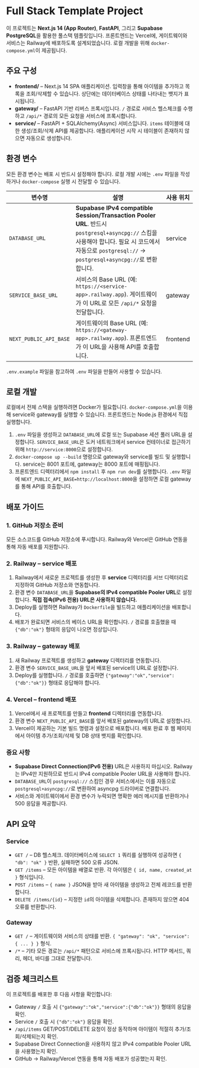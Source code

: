 # Full Stack Template Project

이 프로젝트는 **Next.js 14 (App Router)**, **FastAPI**, 그리고 **Supabase PostgreSQL**을 활용한 풀스택 템플릿입니다. 프론트엔드는 Vercel에, 게이트웨이와 서비스는 Railway에 배포하도록 설계되었습니다. 로컬 개발을 위해 `docker-compose.yml`이 제공됩니다.

## 주요 구성

- **frontend/** – Next.js 14 SPA 애플리케이션. 입력창을 통해 아이템을 추가하고 목록을 조회/삭제할 수 있습니다. 상단에는 데이터베이스 상태를 나타내는 뱃지가 표시됩니다.
- **gateway/** – FastAPI 기반 리버스 프록시입니다. `/` 경로로 서비스 헬스체크를 수행하고 `/api/*` 경로의 모든 요청을 서비스에 프록시합니다.
- **service/** – FastAPI + SQLAlchemy(Async) 서비스입니다. `items` 테이블에 대한 생성/조회/삭제 API를 제공합니다. 애플리케이션 시작 시 테이블이 존재하지 않으면 자동으로 생성합니다.

## 환경 변수

모든 환경 변수는 배포 시 반드시 설정해야 합니다. 로컬 개발 시에는 `.env` 파일을 작성하거나 `docker-compose` 실행 시 전달할 수 있습니다.

| 변수명 | 설명 | 사용 위치 |
| --- | --- | --- |
| `DATABASE_URL` | **Supabase IPv4 compatible Session/Transaction Pooler URL**. 반드시 `postgresql+asyncpg://` 스킴을 사용해야 합니다. 필요 시 코드에서 자동으로 `postgresql://` → `postgresql+asyncpg://`로 변환합니다. | service |
| `SERVICE_BASE_URL` | 서비스의 Base URL (예: `https://<service-app>.railway.app`). 게이트웨이가 이 URL로 모든 `/api/*` 요청을 전달합니다. | gateway |
| `NEXT_PUBLIC_API_BASE` | 게이트웨이의 Base URL (예: `https://<gateway-app>.railway.app`). 프론트엔드가 이 URL을 사용해 API를 호출합니다. | frontend |

`.env.example` 파일을 참고하여 `.env` 파일을 만들어 사용할 수 있습니다.

## 로컬 개발

로컬에서 전체 스택을 실행하려면 Docker가 필요합니다. `docker-compose.yml`을 이용해 service와 gateway를 실행할 수 있습니다. 프론트엔드는 Node.js 환경에서 직접 실행합니다.

1. `.env` 파일을 생성하고 `DATABASE_URL`에 로컬 또는 Supabase 세션 풀러 URL을 설정합니다. `SERVICE_BASE_URL`은 도커 네트워크에서 service 컨테이너로 접근하기 위해 `http://service:8000`으로 설정합니다.
2. `docker-compose up --build` 명령으로 gateway와 service를 빌드 및 실행합니다. service는 8001 포트에, gateway는 8000 포트에 매핑됩니다.
3. 프론트엔드 디렉터리에서 `npm install` 후 `npm run dev`를 실행합니다. `.env` 파일에 `NEXT_PUBLIC_API_BASE=http://localhost:8000`을 설정하면 로컬 gateway를 통해 API를 호출합니다.

## 배포 가이드

### 1. GitHub 저장소 준비

모든 소스코드를 GitHub 저장소에 푸시합니다. Railway와 Vercel은 GitHub 연동을 통해 자동 배포를 지원합니다.

### 2. Railway – service 배포

1. Railway에서 새로운 프로젝트를 생성한 후 **service** 디렉터리를 서브 디렉터리로 지정하여 GitHub 저장소와 연동합니다.
2. 환경 변수 `DATABASE_URL`을 **Supabase의 IPv4 compatible Pooler URL**로 설정합니다. **직접 접속(IPv6 전용) URL은 사용하지 않습니다.**
3. Deploy를 실행하면 Railway가 `Dockerfile`을 빌드하고 애플리케이션을 배포합니다.
4. 배포가 완료되면 서비스의 베이스 URL을 확인합니다. `/` 경로를 호출했을 때 `{"db":"ok"}` 형태의 응답이 나오면 정상입니다.

### 3. Railway – gateway 배포

1. 새 Railway 프로젝트를 생성하고 **gateway** 디렉터리를 연동합니다.
2. 환경 변수 `SERVICE_BASE_URL`을 앞서 배포된 service의 URL로 설정합니다.
3. Deploy를 실행합니다. `/` 경로를 호출하면 `{"gateway":"ok","service":{"db":"ok"}}` 형태로 응답해야 합니다.

### 4. Vercel – frontend 배포

1. Vercel에서 새 프로젝트를 만들고 **frontend** 디렉터리를 연동합니다.
2. 환경 변수 `NEXT_PUBLIC_API_BASE`를 앞서 배포된 gateway의 URL로 설정합니다.
3. Vercel이 제공하는 기본 빌드 명령과 설정으로 배포합니다. 배포 완료 후 웹 페이지에서 아이템 추가/조회/삭제 및 DB 상태 뱃지를 확인합니다.

### 중요 사항

- **Supabase Direct Connection(IPv6 전용)** URL은 사용하지 마십시오. Railway는 IPv4만 지원하므로 반드시 IPv4 compatible Pooler URL을 사용해야 합니다.
- `DATABASE_URL`이 `postgresql://` 스킴인 경우 서비스에서는 이를 자동으로 `postgresql+asyncpg://`로 변환하여 asyncpg 드라이버로 연결합니다.
- 서비스와 게이트웨이에서 환경 변수가 누락되면 명확한 에러 메시지를 반환하거나 500 응답을 제공합니다.

## API 요약

### Service

- `GET /` – DB 헬스체크. 데이터베이스에 `SELECT 1` 쿼리를 실행하여 성공하면 `{ "db": "ok" }` 반환, 실패하면 500 오류 JSON.
- `GET /items` – 모든 아이템을 배열로 반환. 각 아이템은 `{ id, name, created_at }` 형식입니다.
- `POST /items` – `{ name }` JSON을 받아 새 아이템을 생성하고 전체 레코드를 반환합니다.
- `DELETE /items/{id}` – 지정한 `id`의 아이템을 삭제합니다. 존재하지 않으면 404 오류를 반환합니다.

### Gateway

- `GET /` – 게이트웨이와 서비스의 상태를 반환. `{ "gateway": "ok", "service": { ... } }` 형식.
- `/*` – 기타 모든 경로는 `/api/*` 패턴으로 서비스에 프록시됩니다. HTTP 메서드, 쿼리, 헤더, 바디를 그대로 전달합니다.

## 검증 체크리스트

이 프로젝트를 배포한 후 다음 사항을 확인합니다:

- Gateway `/` 호출 시 `{"gateway":"ok","service":{"db":"ok"}}` 형태의 응답을 확인.
- Service `/` 호출 시 `{"db":"ok"}` 응답을 확인.
- `/api/items` GET/POST/DELETE 요청이 정상 동작하며 아이템이 적절히 추가/조회/삭제되는지 확인.
- Supabase Direct Connection을 사용하지 않고 IPv4 compatible Pooler URL을 사용했는지 확인.
- GitHub → Railway/Vercel 연동을 통해 자동 배포가 성공했는지 확인.
